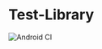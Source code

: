 # Test-Library

![Android CI](https://github.com/Randomguy01/Test-Library/workflows/Android%20CI/badge.svg)
